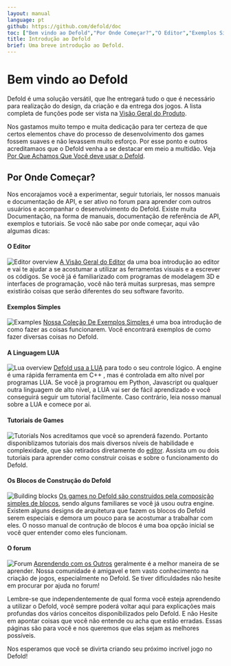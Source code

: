 ```yaml
---
layout: manual
language: pt
github: https://github.com/defold/doc
toc: ["Bem vindo ao Defold","Por Onde Começar?","O Editor","Exemplos Simples","A Linguagem LUA","Tutoriais de Games","Os Blocos de Construção do Defold","O forum"]
title: Introdução ao Defold
brief: Uma breve introdução ao Defold.
---
```


# Bem vindo ao Defold

Defold é uma solução versátil, que lhe entregará tudo o que é necessário para realização do design, da criação e da entrega dos jogos. A lista completa de funções pode ser vista na [Visão Geral do Produto](/product).

Nos gastamos muito tempo e muita dedicação para ter certeza de que certos elementos chave do processo de desenvolvimento dos games fossem suaves e não levassem muito esforço. Por esse ponto e outros acreditamaos que o Defold venha a se destacar em meio a multidão. Veja [Por Que Achamos Que Você deve usar o Defold](/why).

## Por Onde Começar?

Nos encorajamos você a experimentar, seguir tutoriais, ler nossos manuais e documentação de API, e ser ativo no forum para aprender com outros usuários e acompanhar o desenvolvimento do Defold. Existe muita Documentação, na forma de manuais, documentação de referência de API, exemplos e tutoriais. Se você não sabe por onde começar, aqui vão algumas dicas:

#### O Editor
![Editor overview](/manuals/images/introduction/editor.png) [A Visão Geral do Editor](/manuals/editor/) da uma boa introdução ao editor e vai te ajudar a se acostumar a utilizar as ferramentas visuais e a escrever os códigos. Se você já é familiarizado com programas de modelagem 3D e interfaces de programação, você não terá muitas surpresas, mas sempre existirão coisas que serão diferentes do seu software favorito.

#### Exemplos Simples
![Examples](/manuals/images/introduction/examples.jpg) [Nossa Coleção De Exemplos Simples ](/examples/) é uma boa introdução de como fazer as coisas funcionarem. Você encontrará exemplos de como fazer diversas coisas no Defold.

#### A Linguagem LUA
![Lua overview](/manuals/images/introduction/lua.png) [Defold usa a LUA](/manuals/lua/) para todo o seu controle lógico. A engine é uma rápida ferramenta em C++ , mas é controlada em alto nível por programas LUA. Se você ja programou em Python, Javascript ou qualquer outra linguagem de alto nível, a LUA vai ser de fácil aprendizado e você conseguirá seguir um tutorial facilmente. Caso contrário, leia nosso manual sobre a LUA e comece por ai.

#### Tutoriais de Games
![Tutorials](/manuals/images/introduction/tutorials.jpg) Nos acreditamos que você so aprenderá fazendo. Portanto disponiblizamos tutoriais dos mais diversos níveis de habilidade e complexidade, que são retirados diretamente do [editor](/manuals/editor/). Assista um ou dois tutoriais para aprender como construir coisas e sobre o funcionamento do Defold.

#### Os Blocos de Construção do Defold
![Building blocks](/manuals/images/introduction/building_blocks.png) [Os games no Defold são construidos pela composição simples de blocos](/pt/manuals/building-blocks/), sendo alguns familiares se você já usou outra engine. Existem alguns designs de arquitetura que fazem os blocos do Defold serem especiais e demora um pouco para se acostumar a trabalhar com eles. O nosso manual de contrução de blocos é uma boa opção inicial se você quer entender como eles funcionam.

#### O forum
![Forum](/manuals/images/introduction/forum.jpg) [Aprendendo com os Outros](//forum.defold.com/) geralmente é a melhor maneira de se aprender. Nossa comunidade é amigavel e tem vasto conhecimento na criação de jogos, especialmente no Defold. Se tiver dificuldades não hesite em procurar por ajuda no forum!

Lembre-se que independentemente de qual forma você esteja aprendendo a utilizar o Defold, você sempre poderá voltar aqui para explicações mais profundas dos vários conceitos disponibilizados pelo Defold. E não Hesite em apontar coisas que você não entende ou acha que estão erradas. Essas páginas são para você e nos queremos que elas sejam as melhores possíveis.

Nos esperamos que você se divirta criando seu próximo incrivel jogo no Defold!
